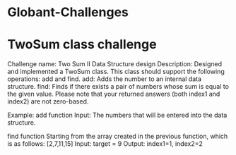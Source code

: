 # Globant-Challenges
# TwoSum class challenge
Challenge name: Two Sum II Data Structure design
Description: Designed and implemented a TwoSum class. This class should support the following operations: add and find. add: Adds the number to an internal data structure. find: Finds if there exists a pair of numbers whose sum is equal to the given value. Please note that your returned answers (both index1 and index2) are not zero-based. 

Example:
add function
Input: The numbers that will be entered into the data structure.

find function
Starting from the array created in the previous function, which is as follows: [2,7,11,15]
	Input: target = 9
Output: index1=1, index2=2
